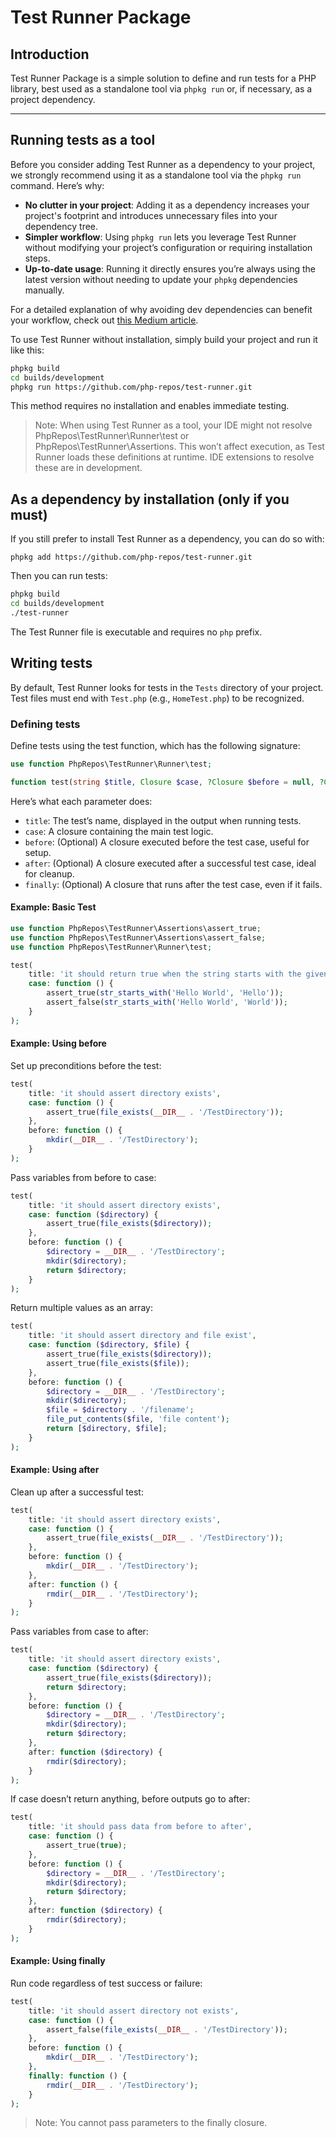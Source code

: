 # Test Runner Package

## Introduction

Test Runner Package is a simple solution to define and run tests for a PHP library, best used as a standalone tool via `phpkg run` or, if necessary, as a project dependency.

---

## Running tests as a tool

Before you consider adding Test Runner as a dependency to your project, we strongly recommend using it as a standalone tool via the `phpkg run` command. Here’s why:

- **No clutter in your project**: Adding it as a dependency increases your project's footprint and introduces unnecessary files into your dependency tree.
- **Simpler workflow**: Using `phpkg run` lets you leverage Test Runner without modifying your project’s configuration or requiring installation steps.
- **Up-to-date usage**: Running it directly ensures you’re always using the latest version without needing to update your `phpkg` dependencies manually.

For a detailed explanation of why avoiding dev dependencies can benefit your workflow, check out [this Medium article](https://medium.com/@MortezaPoussane/stop-adding-tools-as-dependencies-52aac4a9468c).

To use Test Runner without installation, simply build your project and run it like this:

```bash
phpkg build
cd builds/development
phpkg run https://github.com/php-repos/test-runner.git
```

This method requires no installation and enables immediate testing.

> Note: When using Test Runner as a tool, your IDE might not resolve PhpRepos\TestRunner\Runner\test or PhpRepos\TestRunner\Assertions. This won’t affect execution, as Test Runner loads these definitions at runtime. IDE extensions to resolve these are in development.

## As a dependency by installation (only if you must)

If you still prefer to install Test Runner as a dependency, you can do so with:

```shell
phpkg add https://github.com/php-repos/test-runner.git
```

Then you can run tests:

```bash
phpkg build
cd builds/development
./test-runner
```

The Test Runner file is executable and requires no `php` prefix.

## Writing tests

By default, Test Runner looks for tests in the `Tests` directory of your project. Test files must end with `Test.php` (e.g., `HomeTest.php`) to be recognized.

### Defining tests

Define tests using the test function, which has the following signature:

```php
use function PhpRepos\TestRunner\Runner\test;

function test(string $title, Closure $case, ?Closure $before = null, ?Closure $after = null, ?Closure $finally = null)
```

Here’s what each parameter does:

- `title`: The test’s name, displayed in the output when running tests.
- `case`: A closure containing the main test logic.
- `before`: (Optional) A closure executed before the test case, useful for setup.
- `after`: (Optional) A closure executed after a successful test case, ideal for cleanup.
- `finally`: (Optional) A closure that runs after the test case, even if it fails.

#### Example: Basic Test

```php
use function PhpRepos\TestRunner\Assertions\assert_true;
use function PhpRepos\TestRunner\Assertions\assert_false;
use function PhpRepos\TestRunner\Runner\test;

test(
    title: 'it should return true when the string starts with the given substring',
    case: function () {
        assert_true(str_starts_with('Hello World', 'Hello'));
        assert_false(str_starts_with('Hello World', 'World'));
    }
);
```

#### Example: Using before

Set up preconditions before the test:

```php
test(
    title: 'it should assert directory exists',
    case: function () {
        assert_true(file_exists(__DIR__ . '/TestDirectory'));
    },
    before: function () {
        mkdir(__DIR__ . '/TestDirectory');
    }
);
```

Pass variables from before to case:

```php
test(
    title: 'it should assert directory exists',
    case: function ($directory) {
        assert_true(file_exists($directory));
    },
    before: function () {
        $directory = __DIR__ . '/TestDirectory';
        mkdir($directory);
        return $directory;
    }
);
```

Return multiple values as an array:

```php
test(
    title: 'it should assert directory and file exist',
    case: function ($directory, $file) {
        assert_true(file_exists($directory));
        assert_true(file_exists($file));
    },
    before: function () {
        $directory = __DIR__ . '/TestDirectory';
        mkdir($directory);
        $file = $directory . '/filename';
        file_put_contents($file, 'file content');
        return [$directory, $file];
    }
);
```

#### Example: Using after

Clean up after a successful test:

```php
test(
    title: 'it should assert directory exists',
    case: function () {
        assert_true(file_exists(__DIR__ . '/TestDirectory'));
    },
    before: function () {
        mkdir(__DIR__ . '/TestDirectory');
    },
    after: function () {
        rmdir(__DIR__ . '/TestDirectory');
    }
);
```

Pass variables from case to after:

```php
test(
    title: 'it should assert directory exists',
    case: function ($directory) {
        assert_true(file_exists($directory));
        return $directory;
    },
    before: function () {
        $directory = __DIR__ . '/TestDirectory';
        mkdir($directory);
        return $directory;
    },
    after: function ($directory) {
        rmdir($directory);
    }
);
```

If case doesn’t return anything, before outputs go to after:

```php
test(
    title: 'it should pass data from before to after',
    case: function () {
        assert_true(true);
    },
    before: function () {
        $directory = __DIR__ . '/TestDirectory';
        mkdir($directory);
        return $directory;
    },
    after: function ($directory) {
        rmdir($directory);
    }
);
```

#### Example: Using finally

Run code regardless of test success or failure:

```php
test(
    title: 'it should assert directory not exists',
    case: function () {
        assert_false(file_exists(__DIR__ . '/TestDirectory'));
    },
    before: function () {
        mkdir(__DIR__ . '/TestDirectory');
    },
    finally: function () {
        rmdir(__DIR__ . '/TestDirectory');
    }
);
```

> Note: You cannot pass parameters to the finally closure.
